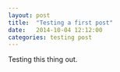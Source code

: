 ```yaml
---
layout: post
title:  "Testing a first post"
date:   2014-10-04 12:12:00
categories: testing post
---
```

Testing this thing out.